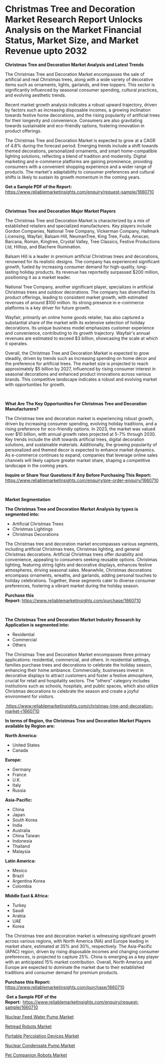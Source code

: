 <p><h1>Christmas Tree and Decoration Market Research Report Unlocks Analysis on the Market Financial Status, Market Size, and Market Revenue upto 2032</h1></p><p><strong>Christmas Tree and Decoration Market Analysis and Latest Trends</strong></p>
<p><p>The Christmas Tree and Decoration Market encompasses the sale of artificial and real Christmas trees, along with a wide variety of decorative items such as ornaments, lights, garlands, and tree toppers. This sector is significantly influenced by seasonal consumer spending, cultural practices, and evolving aesthetic trends. </p><p>Recent market growth analysis indicates a robust upward trajectory, driven by factors such as increasing disposable incomes, a growing inclination towards festive home decorations, and the rising popularity of artificial trees for their longevity and convenience. Consumers are also gravitating towards sustainable and eco-friendly options, fostering innovation in product offerings.</p><p>The Christmas Tree and Decoration Market is expected to grow at a CAGR of 4.8% during the forecast period. Emerging trends include a shift towards themed decorations, personalized ornaments, and smart home-compatible lighting solutions, reflecting a blend of tradition and modernity. Digital marketing and e-commerce platforms are gaining prominence, providing consumers with a convenient shopping experience and a wider range of products. The market's adaptability to consumer preferences and cultural shifts is likely to sustain its growth momentum in the coming years.</p></p>
<p><strong>Get a Sample PDF of the Report:&nbsp;</strong> <a href="https://www.reliablemarketinsights.com/enquiry/request-sample/1660710?utm_campaign=1948&utm_medium=2&utm_source=Github&utm_content=ia&utm_term=28022025&utm_id=christmas-tree-and-decoration">https://www.reliablemarketinsights.com/enquiry/request-sample/1660710</a></p>
<p>&nbsp;</p>
<p><strong>Christmas Tree and Decoration Major Market Players</strong></p>
<p><p>The Christmas Tree and Decoration Market is characterized by a mix of established retailers and specialized manufacturers. Key players include Gordon Companies, National Tree Company, Vickerman Company, Hallmark Licensing, Wayfair, Balsam Hill, NeumanTree, King Tree, Fuda, Amscan, Barcana, Roman, Kingtree, Crystal Valley, Tree Classics, Festive Productions Ltd, Hilltop, and Blachere Illumination.</p><p>Balsam Hill is a leader in premium artificial Christmas trees and decorations, renowned for its realistic designs. The company has experienced significant growth, fueled by increasing consumer demand for high-quality, long-lasting holiday products. Its revenue has reportedly surpassed $200 million, positioning it as a market leader.</p><p>National Tree Company, another significant player, specializes in artificial Christmas trees and outdoor decorations. The company has diversified its product offerings, leading to consistent market growth, with estimated revenues of around $100 million. Its strong presence in e-commerce platforms is a key driver for future growth.</p><p>Wayfair, primarily an online home goods retailer, has also captured a substantial share of the market with its extensive selection of holiday decorations. Its unique business model emphasizes customer experience and convenience, contributing to its growth trajectory. Wayfair's annual revenues are estimated to exceed $3 billion, showcasing the scale at which it operates.</p><p>Overall, the Christmas Tree and Decoration Market is expected to grow steadily, driven by trends such as increasing spending on home décor and the preference for artificial trees. The market size is projected to reach approximately $5 billion by 2027, influenced by rising consumer interest in seasonal decorations and enhanced product innovations across various brands. This competitive landscape indicates a robust and evolving market with opportunities for growth.</p></p>
<p>&nbsp;</p>
<p><strong>What Are The Key Opportunities For Christmas Tree and Decoration Manufacturers?</strong></p>
<p><p>The Christmas tree and decoration market is experiencing robust growth, driven by increasing consumer spending, evolving holiday traditions, and a rising preference for eco-friendly options. In 2023, the market was valued over $10 billion, with annual growth rates projected at 5-7% through 2030. Key trends include the shift towards artificial trees, digital decoration solutions, and sustainable materials. Additionally, the growing popularity of personalized and themed decor is expected to enhance market dynamics. As e-commerce continues to expand, companies that leverage online sales channels will likely capture greater market share, shaping a competitive landscape in the coming years.</p></p>
<p><strong>Inquire or Share Your Questions If Any Before Purchasing This Report:</strong> <a href="https://www.reliablemarketinsights.com/enquiry/pre-order-enquiry/1660710?utm_campaign=1948&utm_medium=2&utm_source=Github&utm_content=ia&utm_term=28022025&utm_id=christmas-tree-and-decoration">https://www.reliablemarketinsights.com/enquiry/pre-order-enquiry/1660710</a></p>
<p>&nbsp;</p>
<p><strong>Market Segmentation</strong></p>
<p><strong>The Christmas Tree and Decoration Market Analysis by types is segmented into:</strong></p>
<p><ul><li>Artificial Christmas Trees</li><li>Christmas Lightings</li><li>Christmas Decorations</li></ul></p>
<p><p>The Christmas tree and decoration market encompasses various segments, including artificial Christmas trees, Christmas lighting, and general Christmas decorations. Artificial Christmas trees offer durability and convenience, appealing to consumers seeking reusable options. Christmas lighting, featuring string lights and decorative displays, enhances festive atmospheres, driving seasonal sales. Meanwhile, Christmas decorations encompass ornaments, wreaths, and garlands, adding personal touches to holiday celebrations. Together, these segments cater to diverse consumer preferences, fostering a vibrant market during the holiday season.</p></p>
<p><strong>Purchase this Report:&nbsp;</strong><a href="https://www.reliablemarketinsights.com/purchase/1660710?utm_campaign=1948&utm_medium=2&utm_source=Github&utm_content=ia&utm_term=28022025&utm_id=christmas-tree-and-decoration">https://www.reliablemarketinsights.com/purchase/1660710</a></p>
<p>&nbsp;</p>
<p><strong>The Christmas Tree and Decoration Market Industry Research by Application is segmented into:</strong></p>
<p><ul><li>Residential</li><li>Commercial</li><li>Others</li></ul></p>
<p><p>The Christmas Tree and Decoration Market encompasses three primary applications: residential, commercial, and others. In residential settings, families purchase trees and decorations to celebrate the holiday season, enhancing their home ambiance. Commercially, businesses invest in decorative displays to attract customers and foster a festive atmosphere, crucial for retail and hospitality sectors. The "others" category includes institutions such as schools, hospitals, and public spaces, which also utilize Christmas decorations to celebrate the season and create a joyful environment for visitors.</p></p>
<p><a href="https://www.reliablemarketinsights.com/christmas-tree-and-decoration-market-r1660710?utm_campaign=1948&utm_medium=2&utm_source=Github&utm_content=ia&utm_term=28022025&utm_id=christmas-tree-and-decoration">&nbsp;https://www.reliablemarketinsights.com/christmas-tree-and-decoration-market-r1660710</a></p>
<p><strong>In terms of Region, the Christmas Tree and Decoration Market Players available by Region are:</strong></p>
<p>
    <p> <strong> North America: </strong>
        <ul>
            <li>United States</li>
            <li>Canada</li>
        </ul>
        </p> 
    <p> <strong> Europe: </strong>
        <ul>
            <li>Germany</li>
            <li>France</li>
            <li>U.K.</li>
            <li>Italy</li>
            <li>Russia</li>
        </ul>
        </p> 
    <p> <strong> Asia-Pacific: </strong>
        <ul>
            <li>China</li>
            <li>Japan</li>
            <li>South Korea</li>
            <li>India</li>
            <li>Australia</li>
            <li>China Taiwan</li>
            <li>Indonesia</li>
            <li>Thailand</li>
            <li>Malaysia</li>
        </ul>
        </p> 
    <p> <strong> Latin America: </strong>
        <ul>
            <li>Mexico</li>
            <li>Brazil</li>
            <li>Argentina Korea</li>
            <li>Colombia</li>
        </ul>
        </p> 
    <p> <strong> Middle East & Africa: </strong>
        <ul>
            <li>Turkey</li>
            <li>Saudi</li>
            <li>Arabia</li>
            <li>UAE</li>
            <li>Korea</li>
        </ul>
    </p>
    </p>
<p><p>The Christmas tree and decoration market is witnessing significant growth across various regions, with North America (NA) and Europe leading in market share, estimated at 35% and 30%, respectively. The Asia-Pacific (APAC) region, driven by rising disposable incomes and changing consumer preferences, is projected to capture 25%. China is emerging as a key player with an anticipated 15% market contribution. Overall, North America and Europe are expected to dominate the market due to their established traditions and consumer demand for premium products.</p></p>
<p><strong>Purchase this Report: </strong><a href="https://www.reliablemarketinsights.com/purchase/1660710?utm_campaign=1948&utm_medium=2&utm_source=Github&utm_content=ia&utm_term=28022025&utm_id=christmas-tree-and-decoration">https://www.reliablemarketinsights.com/purchase/1660710</a></p>
<p>&nbsp;<strong>Get a Sample PDF of the Report:&nbsp;&nbsp;</strong><a href="https://www.reliablemarketinsights.com/enquiry/request-sample/1660710?utm_campaign=1948&utm_medium=2&utm_source=Github&utm_content=ia&utm_term=28022025&utm_id=christmas-tree-and-decoration">https://www.reliablemarketinsights.com/enquiry/request-sample/1660710</a></p>
<p><strong></strong></p>
<p><p><a href="https://github.com/mharielmesa/Market-Research-Report-List-5/blob/main/nuclear-feed-water-pump-market.md?utm_campaign=1948&utm_medium=2&utm_source=Github&utm_content=ia&utm_term=28022025&utm_id=christmas-tree-and-decoration">Nuclear Feed Water Pump Market</a></p><p><a href="https://github.com/tambraunrue691969/Market-Research-Report-List-1/blob/main/retread-robots-market.md?utm_campaign=1948&utm_medium=2&utm_source=Github&utm_content=ia&utm_term=28022025&utm_id=christmas-tree-and-decoration">Retread Robots Market</a></p><p><a href="https://github.com/tona7vba/Market-Research-Report-List-1/blob/main/portable-percolation-devices-market.md?utm_campaign=1948&utm_medium=2&utm_source=Github&utm_content=ia&utm_term=28022025&utm_id=christmas-tree-and-decoration">Portable Percolation Devices Market</a></p><p><a href="https://github.com/rooteblongu5/Market-Research-Report-List-1/blob/main/nuclear-condensate-pump-market.md?utm_campaign=1948&utm_medium=2&utm_source=Github&utm_content=ia&utm_term=28022025&utm_id=christmas-tree-and-decoration">Nuclear Condensate Pump Market</a></p><p><a href="https://github.com/dringals/Market-Research-Report-List-6/blob/main/pet-companion-robots-market.md?utm_campaign=1948&utm_medium=2&utm_source=Github&utm_content=ia&utm_term=28022025&utm_id=christmas-tree-and-decoration">Pet Companion Robots Market</a></p></p>